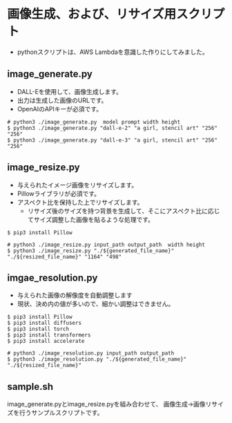 # 画像生成、および、リサイズ用スクリプト
- pythonスクリプトは、AWS Lambdaを意識した作りにしてみました。

## image_generate.py
- DALL-Eを使用して、画像生成します。
- 出力は生成した画像のURLです。
- OpenAIのAPIキーが必須です。

```
# python3 ./image_generate.py  model prompt width height
$ python3 ./image_generate.py "dall-e-2" "a girl, stencil art" "256" "256"
$ python3 ./image_generate.py "dall-e-3" "a girl, stencil art" "256" "256"
```

## image_resize.py
- 与えられたイメージ画像をリサイズします。
- Pillowライブラリが必須です。
- アスペクト比を保持した上でリサイズします。
    - リサイズ後のサイズを持つ背景を生成して、そこにアスペクト比に応じてサイズ調整した画像を貼るような処理です。

```
$ pip3 install Pillow

# python3 ./image_resize.py input_path output_path  width height
$ python3 ./image_resize.py "./${generated_file_name}" "./${resized_file_name}" "1164" "498"
```

## imgae_resolution.py
- 与えられた画像の解像度を自動調整します
- 現状、決め内の値が多いので、細かい調整はできません。

```
$ pip3 install Pillow
$ pip3 install diffusers
$ pip3 install torch
$ pip3 install transformers
$ pip3 install accelerate

# python3 ./image_resolution.py input_path output_path
$ python3 ./image_resolution.py "./${generated_file_name}" "./${resized_file_name}"
```



## sample.sh
image_generate.pyとimage_resize.pyを組み合わせて、
画像生成→画像リサイズを行うサンプルスクリプトです。

